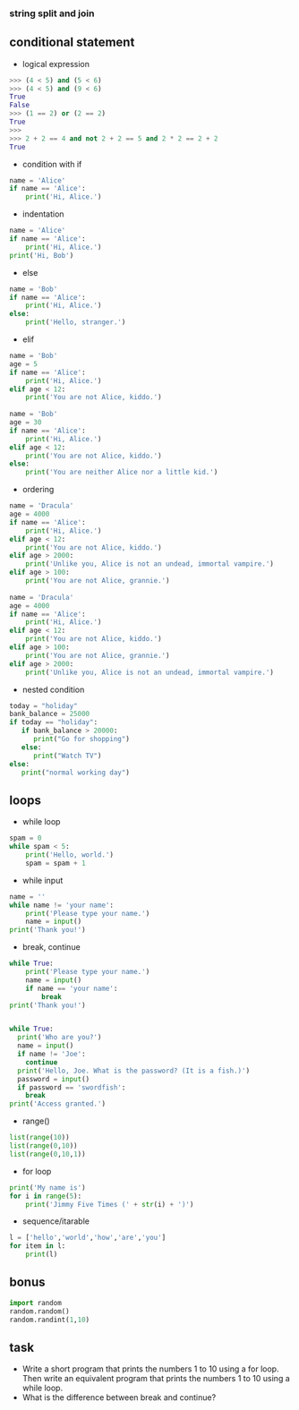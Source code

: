### string split and join

## conditional statement
- logical expression
```python
>>> (4 < 5) and (5 < 6)
>>> (4 < 5) and (9 < 6)
True
False
>>> (1 == 2) or (2 == 2)
True
>>> 
>>> 2 + 2 == 4 and not 2 + 2 == 5 and 2 * 2 == 2 + 2
True
```
- condition with if
```python
name = 'Alice'
if name == 'Alice':
    print('Hi, Alice.')
```
- indentation
```python
name = 'Alice'
if name == 'Alice':
    print('Hi, Alice.')
print('Hi, Bob')
```
- else
```python
name = 'Bob'
if name == 'Alice':
    print('Hi, Alice.')
else:
    print('Hello, stranger.')
```
- elif
```python
name = 'Bob'
age = 5
if name == 'Alice':
    print('Hi, Alice.')
elif age < 12:
    print('You are not Alice, kiddo.')
    
name = 'Bob'
age = 30
if name == 'Alice':
    print('Hi, Alice.')
elif age < 12:
    print('You are not Alice, kiddo.')
else:
    print('You are neither Alice nor a little kid.')
```
- ordering
```python
name = 'Dracula'
age = 4000
if name == 'Alice':
    print('Hi, Alice.')
elif age < 12:
    print('You are not Alice, kiddo.')
elif age > 2000:
    print('Unlike you, Alice is not an undead, immortal vampire.')
elif age > 100:
    print('You are not Alice, grannie.')
    
name = 'Dracula'
age = 4000
if name == 'Alice':
    print('Hi, Alice.')
elif age < 12:
    print('You are not Alice, kiddo.')
elif age > 100:
    print('You are not Alice, grannie.')
elif age > 2000:
    print('Unlike you, Alice is not an undead, immortal vampire.')
```
- nested condition
```python
today = "holiday"
bank_balance = 25000
if today == "holiday":
   if bank_balance > 20000:
      print("Go for shopping")
   else:
      print("Watch TV")
else:
   print("normal working day")
```

## loops
- while loop
```python
spam = 0
while spam < 5:
    print('Hello, world.')
    spam = spam + 1
```
- while input
```python
name = ''                 
while name != 'your name':
    print('Please type your name.')
    name = input()        
print('Thank you!')       
```
- break, continue
```python
while True:                  
    print('Please type your name.')
    name = input()           
    if name == 'your name':  
        break                
print('Thank you!')       


while True:
  print('Who are you?')
  name = input()
  if name != 'Joe':     
    continue            
  print('Hello, Joe. What is the password? (It is a fish.)') 
  password = input()    
  if password == 'swordfish':
    break               
print('Access granted.')


```

- range()
```python
list(range(10))
list(range(0,10))
list(range(0,10,1))
```
- for loop
```python
print('My name is')
for i in range(5):
    print('Jimmy Five Times (' + str(i) + ')')
```
- sequence/itarable
```python
l = ['hello','world','how','are','you']
for item in l:
    print(l)
```

## bonus
```python
import random
random.random()
random.randint(1,10)
```
## task
-  Write a short program that prints the numbers 1 to 10 using a for loop. Then write an equivalent program that prints the numbers 1 to 10 using a while loop.
- What is the difference between break and continue?
